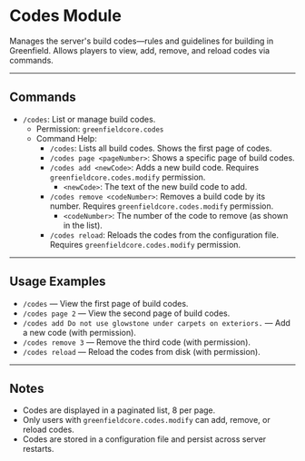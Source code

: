 # Codes Module

Manages the server's build codes—rules and guidelines for building in Greenfield. Allows players to view, add, remove, and reload codes via commands.

---

## Commands
* `/codes`: List or manage build codes.
  - Permission: `greenfieldcore.codes`
  - Command Help:
    - `/codes`: Lists all build codes. Shows the first page of codes.
    - `/codes page <pageNumber>`: Shows a specific page of build codes.
    - `/codes add <newCode>`: Adds a new build code. Requires `greenfieldcore.codes.modify` permission.
      - `<newCode>`: The text of the new build code to add.
    - `/codes remove <codeNumber>`: Removes a build code by its number. Requires `greenfieldcore.codes.modify` permission.
      - `<codeNumber>`: The number of the code to remove (as shown in the list).
    - `/codes reload`: Reloads the codes from the configuration file. Requires `greenfieldcore.codes.modify` permission.

---

## Usage Examples
- `/codes` — View the first page of build codes.
- `/codes page 2` — View the second page of build codes.
- `/codes add Do not use glowstone under carpets on exteriors.` — Add a new code (with permission).
- `/codes remove 3` — Remove the third code (with permission).
- `/codes reload` — Reload the codes from disk (with permission).

---

## Notes
- Codes are displayed in a paginated list, 8 per page.
- Only users with `greenfieldcore.codes.modify` can add, remove, or reload codes.
- Codes are stored in a configuration file and persist across server restarts.
